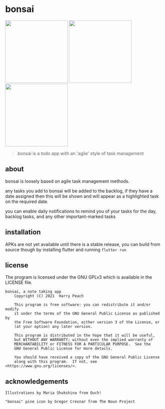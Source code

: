 # bonsai

<img src="https://user-images.githubusercontent.com/4750998/124027052-52d1fc00-d9ea-11eb-9101-6809ed7aa181.png" width="200" />

<img src="https://user-images.githubusercontent.com/4750998/124027087-5c5b6400-d9ea-11eb-9ecf-39c6214ba6a5.png" width="200" />

<img src="https://user-images.githubusercontent.com/4750998/124027071-58c7dd00-d9ea-11eb-8cbf-730bb5d1d825.png" width="200" />

> bonsai is a todo app with an 'agile' style of task management

## about

bonsai is loosely based on agile task management methods.

any tasks you add to bonsai will be added to the backlog, if they have a date assigned then this will be shown and will appear as a highlighted task on the required date.

you can enable daily notifications to remind you of your tasks for the day, backlog tasks, and any other important-marked tasks

## installation

APKs are not yet available until there is a stable release, you can build from source though by installing flutter and running `flutter run`


## license

The program is licensed under the GNU GPLv3 which is available in the LICENSE file.

```
bonsai, a note taking app
    Copyright (C) 2021  Harry Peach

    This program is free software: you can redistribute it and/or modify
    it under the terms of the GNU General Public License as published by
    the Free Software Foundation, either version 3 of the License, or
    (at your option) any later version.

    This program is distributed in the hope that it will be useful,
    but WITHOUT ANY WARRANTY; without even the implied warranty of
    MERCHANTABILITY or FITNESS FOR A PARTICULAR PURPOSE.  See the
    GNU General Public License for more details.

    You should have received a copy of the GNU General Public License
    along with this program.  If not, see <https://www.gnu.org/licenses/>.
```

## acknowledgements

`Illustrations by Maria Shukshina from Ouch!`

`"bonsai" pine icon by Gregor Cresnar from The Noun Project`